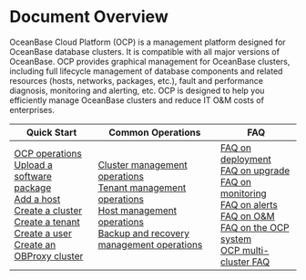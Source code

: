 Document Overview 
======================================

OceanBase Cloud Platform (OCP) is a management platform designed for OceanBase database clusters. It is compatible with all major versions of OceanBase. OCP provides graphical management for OceanBase clusters, including full lifecycle management of database components and related resources (hosts, networks, packages, etc.), fault and performance diagnosis, monitoring and alerting, etc. OCP is designed to help you efficiently manage OceanBase clusters and reduce IT O\&M costs of enterprises.


|                                                                                                                                                                                                                                                                              Quick Start                                                                                                                                                                                                                                                                              |                                                                                                                                                                              Common Operations                                                                                                                                                                              |                                                                                                                                                                                                                                                                                FAQ                                                                                                                                                                                                                                                                                |
|-----------------------------------------------------------------------------------------------------------------------------------------------------------------------------------------------------------------------------------------------------------------------------------------------------------------------------------------------------------------------------------------------------------------------------------------------------------------------------------------------------------------------------------------------------------------------|-----------------------------------------------------------------------------------------------------------------------------------------------------------------------------------------------------------------------------------------------------------------------------------------------------------------------------------------------------------------------------|-------------------------------------------------------------------------------------------------------------------------------------------------------------------------------------------------------------------------------------------------------------------------------------------------------------------------------------------------------------------------------------------------------------------------------------------------------------------------------------------------------------------------------------------------------------------|
| [OCP operations](5.quickstart/1.ocp-operations.md) </br>[Upload a software package](5.quickstart/2.upload-a-software-package-2.md)</br> [Add a host](5.quickstart/3.add-a-host.md)</br> [Create a cluster](5.quickstart/4.create-a-cluster.md) </br>[Create a tenant](5.quickstart/5.create-a-tenant-1.md)</br> [Create a user](5.quickstart/6.create-a-user.md)</br> [Create an OBProxy cluster](5.quickstart/7.create-an-obproxy-cluster-1.md) | [Cluster management operations](6.user-guide-2/4.cluster-features/1.manage-cluster-operations.md) </br>[Tenant management operations](6.user-guide-2/5.tenant-functions/1.manage-tenant-operations.md) </br>[Host management operations](6.user-guide-2/6.host-features/1.manage-host-operation-list.md) </br>[Backup and recovery management operations](6.user-guide-2/9.backup-and-restoration/1.backup-and-restoration-management-operations.md) | [FAQ on deployment](11.faq/1.deployment-faq-1.md)</br> [FAQ on upgrade](11.faq/2.upgrade-faq.md)</br> [FAQ on monitoring](11.faq/3.common-monitoring-problems/1.common-problems-about-monitoring-metrics.md)</br> [FAQ on alerts](11.faq/4.common-issues.md)</br> [FAQ on O\&M](11.faq/5.common-o-m-problems/2.host-management-faq.md) </br>[FAQ on the OCP system](11.faq/6.ocp-system-faqs.md) </br>[OCP multi-cluster FAQ](11.faq/7.ocp-multi-cluster-storage.md) |



